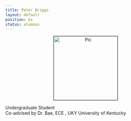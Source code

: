 ```yaml
---
title: Peter Briggs
layout: default
position: bs
status: alumnus
---
```

<div class="flex-container" >
 <div align="center"><img src="{{site.url}}/{{site.baseurl}}/assets/img/{{ page.thumb}}" alt="Pic" height="200px" width="200px" border="1px solid gray">
 </div>
 <div class = "justified">
   <p>Undergraduate Student<br />
   Co-advised by Dr. Bae, ECE , UKY
     University of Kentucky
   </p>
 </div>
</div>
